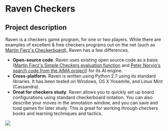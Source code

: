 # Raven Checkers
## Project description
Raven is a checkers game program, for one or two players. While there are examples of excellent & free checkers programs out on the net (such as [Martin Fierz's Checkerboard](http://www.fierz.ch/checkers.htm)), Raven has a few differences.

* **Open-source code**. Raven uses existing open source code as a basis ([Martin Fierz's Simple Checkers evaluation function](http://www.fierz.ch/engines.php) and [Peter Norvig's search code from the AIMA project](http://aima.cs.berkeley.edu/python/readme.html)) for its AI engine.
* **Cross-platform**. Raven is written using Python 2.7 using its standard libraries. It has been tested on Windows, OS X Yosemite, and Linux Mint (Cassandra).
* **Great for checkers study**. Raven allows you to quickly set up board configurations using standard checkerboard notation. You can also describe your moves in the annotation window, and you can save and load games for later study. This is great for working through checkers books and learning techniques and tactics.

<img src="http://i.stack.imgur.com/XcPri.jpg">
